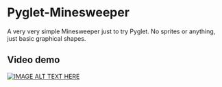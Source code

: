 # Pyglet-Minesweeper
A very very simple Minesweeper just to try Pyglet. No sprites or anything, just basic graphical shapes.

## Video demo
[![IMAGE ALT TEXT HERE](https://img.youtube.com/vi/OOfg2A0Mg4o/maxresdefault.jpg)](https://www.youtube.com/watch?v=OOfg2A0Mg4o)
